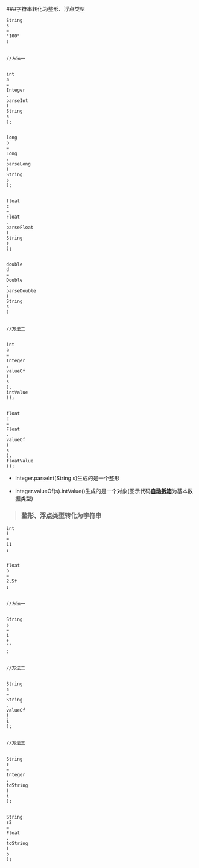 \#\#\#字符串转化为整形、浮点类型

```
String
s
=
"100"
;


//方法一


int
a
=
Integer
.
parseInt
(
String
s
);


long
b
=
Long
.
parseLong
(
String
s
);


float
c
=
Float
.
parseFloat
(
String
s
);


double
d
=
Double
.
parseDouble
(
String
s
) 


//方法二


int
a
=
Integer
.
valueOf
(
s
).
intValue
(); 


float
c
=
Float
.
valueOf
(
s
).
floatValue
(); 
```

* Integer.parseInt\(String s\)生成的是一个整形

* Integer.valueOf\(s\).intValue\(\)生成的是一个对象\(图示代码[**自动拆箱**](https://blog.csdn.net/qq_33591903/article/details/84259105)为基本数据类型\)

> ### 整形、浮点类型转化为字符串

```
int
i
=
11
;


float
b
=
2.5f
;


//方法一


String
s
=
i
+
""
;


//方法二


String
s
=
String
.
valueOf
(
i
);


//方法三


String
s
=
Integer
.
toString
(
i
);


String
s2
=
Float
.
toString
(
b
);
```



  


